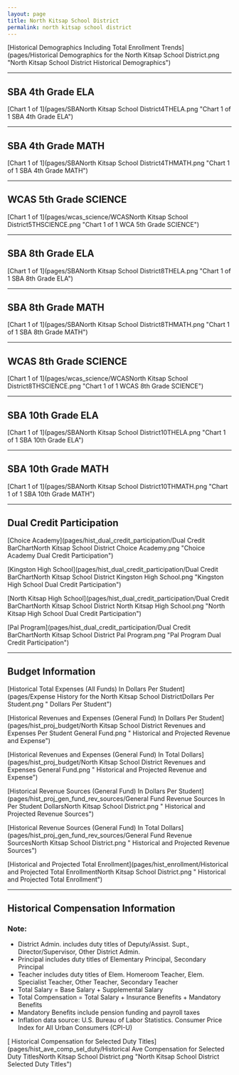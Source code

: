 ```yaml
---
layout: page
title: North Kitsap School District
permalink: north kitsap school district
---
```



[Historical Demographics Including Total Enrollment Trends](pages/Historical Demographics for the North Kitsap School District.png "North Kitsap School District Historical Demographics")

___

## SBA 4th Grade ELA

[Chart 1 of 1](pages/SBANorth Kitsap School District4THELA.png "Chart 1 of 1 SBA 4th Grade ELA")


___

## SBA 4th Grade MATH

[Chart 1 of 1](pages/SBANorth Kitsap School District4THMATH.png "Chart 1 of 1 SBA 4th Grade MATH")


___

## WCAS 5th Grade SCIENCE

[Chart 1 of 1](pages/wcas_science/WCASNorth Kitsap School District5THSCIENCE.png "Chart 1 of 1 WCA 5th Grade SCIENCE")


___

## SBA 8th Grade ELA

[Chart 1 of 1](pages/SBANorth Kitsap School District8THELA.png "Chart 1 of 1 SBA 8th Grade ELA")


___

## SBA 8th Grade MATH

[Chart 1 of 1](pages/SBANorth Kitsap School District8THMATH.png "Chart 1 of 1 SBA 8th Grade MATH")


___

## WCAS 8th Grade SCIENCE

[Chart 1 of 1](pages/wcas_science/WCASNorth Kitsap School District8THSCIENCE.png "Chart 1 of 1 WCAS 8th Grade SCIENCE")


___

## SBA 10th Grade ELA

[Chart 1 of 1](pages/SBANorth Kitsap School District10THELA.png "Chart 1 of 1 SBA 10th Grade ELA")


___

## SBA 10th Grade MATH

[Chart 1 of 1](pages/SBANorth Kitsap School District10THMATH.png "Chart 1 of 1 SBA 10th Grade MATH")


___

## Dual Credit Participation

[Choice Academy](pages/hist_dual_credit_participation/Dual Credit BarChartNorth Kitsap School District Choice Academy.png "Choice Academy Dual Credit Participation")

[Kingston High School](pages/hist_dual_credit_participation/Dual Credit BarChartNorth Kitsap School District Kingston High School.png "Kingston High School Dual Credit Participation")

[North Kitsap High School](pages/hist_dual_credit_participation/Dual Credit BarChartNorth Kitsap School District North Kitsap High School.png "North Kitsap High School Dual Credit Participation")

[Pal Program](pages/hist_dual_credit_participation/Dual Credit BarChartNorth Kitsap School District Pal Program.png "Pal Program Dual Credit Participation")


___

## Budget Information

[Historical Total Expenses (All Funds) In Dollars Per Student](pages/Expense History for the North Kitsap School DistrictDollars Per Student.png " Dollars Per Student")

[Historical Revenues and Expenses (General Fund) In Dollars Per Student](pages/hist_proj_budget/North Kitsap School District Revenues and Expenses Per Student General Fund.png " Historical and Projected Revenue and Expense")

[Historical Revenues and Expenses (General Fund) In Total Dollars](pages/hist_proj_budget/North Kitsap School District Revenues and Expenses General Fund.png " Historical and Projected Revenue and Expense")

[Historical Revenue Sources (General Fund) In Dollars Per Student](pages/hist_proj_gen_fund_rev_sources/General Fund Revenue Sources In Per Student DollarsNorth Kitsap School District.png " Historical and Projected Revenue Sources")

[Historical Revenue Sources (General Fund) In Total Dollars](pages/hist_proj_gen_fund_rev_sources/General Fund Revenue SourcesNorth Kitsap School District.png " Historical and Projected Revenue Sources")

[Historical and Projected Total Enrollment](pages/hist_enrollment/Historical and Projected Total EnrollmentNorth Kitsap School District.png " Historical and Projected Total Enrollment")


___

## Historical Compensation Information
### Note:
- District Admin. includes duty titles of Deputy/Assist. Supt., Director/Supervisor, Other District Admin.
- Principal includes duty titles of Elementary Principal, Secondary Principal
- Teacher includes duty titles of Elem. Homeroom Teacher, Elem. Specialist Teacher, Other Teacher, Secondary Teacher
- Total Salary = Base Salary + Supplemental Salary
- Total Compensation = Total Salary + Insurance Benefits + Mandatory Benefits
- Mandatory Benefits include pension funding and payroll taxes
- Inflation data source: U.S. Bureau of Labor Statistics. Consumer Price Index for All Urban Consumers (CPI-U)

[ Historical Compensation for Selected Duty Titles](pages/hist_ave_comp_sel_duty/Historical Ave Compensation for Selected Duty TitlesNorth Kitsap School District.png "North Kitsap School District Selected Duty Titles")

